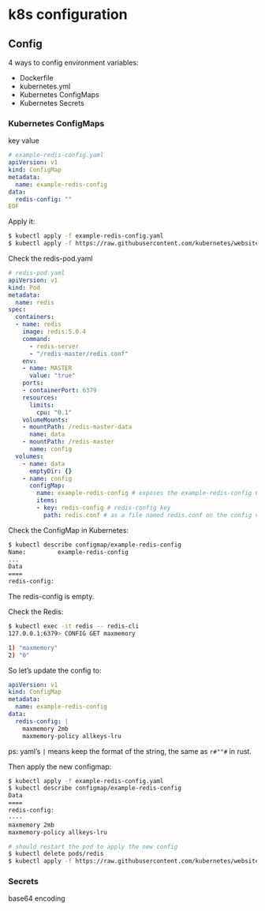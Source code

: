 # k8s configuration

## Config

4 ways to config environment variables:

- Dockerfile
- kubernetes.yml
- Kubernetes ConfigMaps 
- Kubernetes Secrets

### Kubernetes ConfigMaps

key value

```yaml
# example-redis-config.yaml
apiVersion: v1
kind: ConfigMap
metadata:
  name: example-redis-config
data:
  redis-config: ""
EOF
```

Apply it:

```sh
$ kubectl apply -f example-redis-config.yaml
$ kubectl apply -f https://raw.githubusercontent.com/kubernetes/website/main/content/en/examples/pods/config/redis-pod.yaml
```

Check the redis-pod.yaml

```yaml
# redis-pod.yaml
apiVersion: v1
kind: Pod
metadata:
  name: redis
spec:
  containers:
  - name: redis
    image: redis:5.0.4
    command:
      - redis-server
      - "/redis-master/redis.conf"
    env:
    - name: MASTER
      value: "true"
    ports:
    - containerPort: 6379
    resources:
      limits:
        cpu: "0.1"
    volumeMounts:
    - mountPath: /redis-master-data
      name: data
    - mountPath: /redis-master
      name: config
  volumes:
    - name: data
      emptyDir: {}
    - name: config
      configMap:
        name: example-redis-config # exposes the example-redis-config ConfigMap's
        items:
        - key: redis-config # redis-config key
          path: redis.conf # as a file named redis.conf on the config volume
```

Check the ConfigMap in Kubernetes:

```sh
$ kubectl describe configmap/example-redis-config
Name:         example-redis-config
...
Data
====
redis-config:
```

The redis-config is empty.

Check the Redis:

```sh
$ kubectl exec -it redis -- redis-cli
127.0.0.1:6379> CONFIG GET maxmemory

1) "maxmemory"
2) "0"
```

So let’s update the config to:

```yaml
apiVersion: v1
kind: ConfigMap
metadata:
  name: example-redis-config
data:
  redis-config: |
    maxmemory 2mb
    maxmemory-policy allkeys-lru    
```

ps: yaml’s `|` means keep the format of the string, the same as `r#""#` in rust.

Then apply the new configmap:

```sh
$ kubectl apply -f example-redis-config.yaml
$ kubectl describe configmap/example-redis-config
Data
====
redis-config:
----
maxmemory 2mb
maxmemory-policy allkeys-lru

# should restart the pod to apply the new config
$ kubectl delete pods/redis
$ kubectl apply -f https://raw.githubusercontent.com/kubernetes/website/main/content/en/examples/pods/config/redis-pod.yaml
```

### Secrets

base64 encoding

